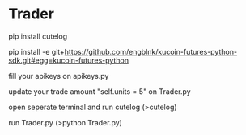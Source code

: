 # Trader

pip install cutelog

pip install -e git+https://github.com/engblnk/kucoin-futures-python-sdk.git#egg=kucoin-futures-python

fill your apikeys on apikeys.py

update your trade amount "self.units = 5" on Trader.py

open seperate terminal and run cutelog (>cutelog)

run Trader.py (>python Trader.py)
